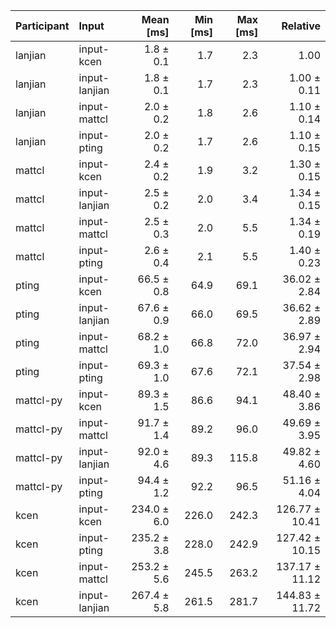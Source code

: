 | Participant | Input | Mean [ms] | Min [ms] | Max [ms] | Relative |
|:---|:---|---:|---:|---:|---:|
| lanjian | input-kcen | 1.8 ± 0.1 | 1.7 | 2.3 | 1.00 |
| lanjian | input-lanjian | 1.8 ± 0.1 | 1.7 | 2.3 | 1.00 ± 0.11 |
| lanjian | input-mattcl | 2.0 ± 0.2 | 1.8 | 2.6 | 1.10 ± 0.14 |
| lanjian | input-pting | 2.0 ± 0.2 | 1.7 | 2.6 | 1.10 ± 0.15 |
| mattcl | input-kcen | 2.4 ± 0.2 | 1.9 | 3.2 | 1.30 ± 0.15 |
| mattcl | input-lanjian | 2.5 ± 0.2 | 2.0 | 3.4 | 1.34 ± 0.15 |
| mattcl | input-mattcl | 2.5 ± 0.3 | 2.0 | 5.5 | 1.34 ± 0.19 |
| mattcl | input-pting | 2.6 ± 0.4 | 2.1 | 5.5 | 1.40 ± 0.23 |
| pting | input-kcen | 66.5 ± 0.8 | 64.9 | 69.1 | 36.02 ± 2.84 |
| pting | input-lanjian | 67.6 ± 0.9 | 66.0 | 69.5 | 36.62 ± 2.89 |
| pting | input-mattcl | 68.2 ± 1.0 | 66.8 | 72.0 | 36.97 ± 2.94 |
| pting | input-pting | 69.3 ± 1.0 | 67.6 | 72.1 | 37.54 ± 2.98 |
| mattcl-py | input-kcen | 89.3 ± 1.5 | 86.6 | 94.1 | 48.40 ± 3.86 |
| mattcl-py | input-mattcl | 91.7 ± 1.4 | 89.2 | 96.0 | 49.69 ± 3.95 |
| mattcl-py | input-lanjian | 92.0 ± 4.6 | 89.3 | 115.8 | 49.82 ± 4.60 |
| mattcl-py | input-pting | 94.4 ± 1.2 | 92.2 | 96.5 | 51.16 ± 4.04 |
| kcen | input-kcen | 234.0 ± 6.0 | 226.0 | 242.3 | 126.77 ± 10.41 |
| kcen | input-pting | 235.2 ± 3.8 | 228.0 | 242.9 | 127.42 ± 10.15 |
| kcen | input-mattcl | 253.2 ± 5.6 | 245.5 | 263.2 | 137.17 ± 11.12 |
| kcen | input-lanjian | 267.4 ± 5.8 | 261.5 | 281.7 | 144.83 ± 11.72 |
